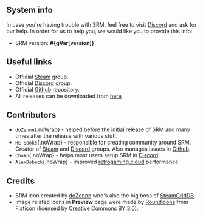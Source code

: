 ## System info

In case you're having trouble with SRM, feel free to visit [Discord](https://discord.gg/nxxzBPJ) and ask for our help. In order for us to help you, we would like you to provide this info:

* SRM version: **#{gVar[version]}**

## Useful links

* Official [Steam](http://steamcommunity.com/groups/steamrommanager) group.
* Official [Discord](https://discord.gg/nxxzBPJ) group.
* Official [Github](https://github.com/FrogTheFrog/steam-rom-manager) repository.
* All releases can be downloaded from [here](https://github.com/FrogTheFrog/steam-rom-manager/releases).

## Contributors

* `doZennn`{.noWrap} - helped before the initial release of SRM and many times after the release with various stuff.
* `HE Spoke`{.noWrap} - responsible for creating community around SRM. Creator of [Steam](http://steamcommunity.com/groups/steamrommanager) and [Discord](https://discord.gg/nxxzBPJ) groups. Also manages issues in [Github](https://github.com/FrogTheFrog/steam-rom-manager).
* `Choko`{.noWrap} - helps most users setup SRM in [Discord](https://discord.gg/nxxzBPJ).
* `AlexDobeck`{.noWrap} - improved [retrogaming.cloud](http://retrogaming.cloud/) performance.

## Credits

* SRM icon created by [doZennn](https://www.reddit.com/user/dozennn) who's also the big boss of [SteamGridDB](http://www.steamgriddb.com/).
* Image related icons in **Preview** page were made by [Roundicons](https://www.flaticon.com/authors/roundicons) from [Flaticon](https://www.flaticon.com) (licensed by [Creative Commons BY 3.0](http://creativecommons.org/licenses/by/3.0/)).